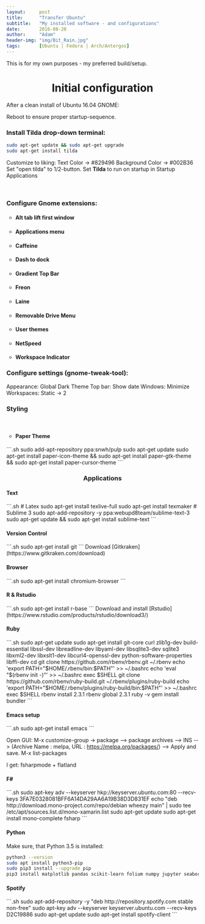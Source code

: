 ```yaml
---
layout:     post
title:      "Transfer Ubuntu"
subtitle:   "My installed software - and configurations"
date:       2016-08-20
author:     "Adam"
header-img: "img/Bit_Rain.jpg"
tags:		[Ubuntu | Fedora | Arch/Antergos]
---
```

This is for my own purposes - my preferred build/setup.

<h1><center> Initial configuration </center></h1>

After a clean install of Ubuntu 16.04 GNOME:

Reboot to ensure proper startup-sequence.

<h3>Install <b>Tilda</b> drop-down terminal:</h3>

```.sh
sudo apt-get update && sudo apt-get upgrade
sudo apt-get install tilda
```
Customize to liking:
Text Color -> #829496
Background Color -> #002B36
Set "open tilda" to 1/2-button. Set <b>Tilda</b> to run on startup in Startup Applications 

<br>

<h3> Configure Gnome extensions: </h3>
<ul style="list-style-type:circle">
 <li><h4> Alt tab lift first window  </h4></li>
 <li><h4> Applications menu </h4></li>
 <li><h4> Caffeine </h4></li>
 <li><h4> Dash to dock </h4></li>
 <li><h4> Gradient Top Bar </h4></li>
 <li><h4> Freon </h4></li>
 <li><h4> Laine </h4></li>
 <li><h4> Removable Drive Menu</h4></li>
 <li><h4> User themes</h4></li>
 <li><h4> NetSpeed</h4></li>
 <li><h4> Workspace Indicator</h4></li>
</ul>

<h3> Configure settings (gnome-tweak-tool): </h3>
Appearance: Global Dark Theme <ON>
Top bar: Show date
Windows: Minimize <ON>
Workspaces: Static -> 2

<h3> Styling</h3>
<br>
<ul style="list-style-type:circle">
 <li><h4> Paper Theme </h4></li>
</ul>
```.sh
sudo add-apt-repository ppa:snwh/pulp
sudo apt-get update
sudo apt-get install paper-icon-theme && sudo apt-get install paper-gtk-theme && sudo apt-get install paper-cursor-theme
```

<h3><center> Applications</center></h3>

<h4> Text </h4>
```.sh
# Latex
sudo apt-get install texlive-full
sudo apt-get install texmaker
# Sublime 3
sudo apt-add-repository -y ppa:webupd8team/sublime-text-3
sudo apt-get update && sudo apt-get install sublime-text
```
<h4> Version Control </h4>
```.sh
sudo apt-get install git
``` 
Download [Gitkraken](https://www.gitkraken.com/download)

<h4> Browser </h4>
```.sh
sudo apt-get install chromium-browser
```

<h4> R & Rstudio </h4>
```.sh
sudo apt-get install r-base
```
Download and install [Rstudio](https://www.rstudio.com/products/rstudio/download3/)

<h4> Ruby </h4>
```.sh
sudo apt-get update
sudo apt-get install git-core curl zlib1g-dev build-essential libssl-dev libreadline-dev libyaml-dev libsqlite3-dev sqlite3 libxml2-dev libxslt1-dev libcurl4-openssl-dev python-software-properties libffi-dev
cd
git clone https://github.com/rbenv/rbenv.git ~/.rbenv
echo 'export PATH="$HOME/.rbenv/bin:$PATH"' >> ~/.bashrc
echo 'eval "$(rbenv init -)"' >> ~/.bashrc
exec $SHELL
git clone https://github.com/rbenv/ruby-build.git ~/.rbenv/plugins/ruby-build
echo 'export PATH="$HOME/.rbenv/plugins/ruby-build/bin:$PATH"' >> ~/.bashrc
exec $SHELL
rbenv install 2.3.1
rbenv global 2.3.1
ruby -v
gem install bundler
```
<h4> Emacs setup </h4>
```.sh
sudo apt-get install emacs
```

Open GUI: 
M-x customize-group -> package
--> package archives --> INS --> (Archive Name : melpa, URL : https://melpa.org/packages/) --> Apply and save.
M-x list-packages

I get: fsharpmode + flatland

<h4> F# </h4>
```.sh
sudo apt-key adv --keyserver hkp://keyserver.ubuntu.com:80 --recv-keys 3FA7E0328081BFF6A14DA29AA6A19B38D3D831EF
echo "deb http://download.mono-project.com/repo/debian wheezy main" | sudo tee /etc/apt/sources.list.d/mono-xamarin.list
sudo apt-get update
 sudo apt-get install mono-complete fsharp
```

<h4> Python </h4>
Make sure, that Python 3.5 is installed:

```.sh
python3 --version
sudo apt install python3-pip
sudo pip3 install --upgrade pip
pip3 install matplotlib pandas scikit-learn folium numpy jupyter seaborn ggplot d3py plotly csvkit sqlite3
``` 

<h4> Spotify </h4>
```.sh
sudo apt-add-repository -y "deb http://repository.spotify.com stable non-free"
sudo apt-key adv --keyserver keyserver.ubuntu.com --recv-keys D2C19886
sudo apt-get update
sudo apt-get install spotify-client
```



















